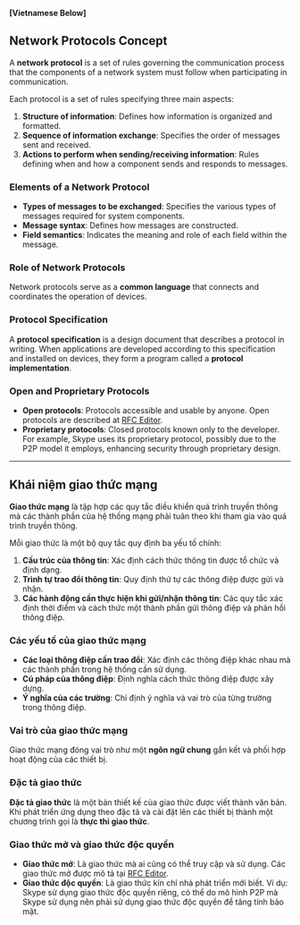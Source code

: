 **[Vietnamese Below]**

## Network Protocols Concept

A **network protocol** is a set of rules governing the communication process that the components of a network system must follow when participating in communication.

Each protocol is a set of rules specifying three main aspects:
1. **Structure of information**: Defines how information is organized and formatted.
2. **Sequence of information exchange**: Specifies the order of messages sent and received.
3. **Actions to perform when sending/receiving information**: Rules defining when and how a component sends and responds to messages.

### Elements of a Network Protocol
- **Types of messages to be exchanged**: Specifies the various types of messages required for system components.
- **Message syntax**: Defines how messages are constructed.
- **Field semantics**: Indicates the meaning and role of each field within the message.

### Role of Network Protocols
Network protocols serve as a **common language** that connects and coordinates the operation of devices.

### Protocol Specification
A **protocol specification** is a design document that describes a protocol in writing. When applications are developed according to this specification and installed on devices, they form a program called a **protocol implementation**.

### Open and Proprietary Protocols
- **Open protocols**: Protocols accessible and usable by anyone. Open protocols are described at [RFC Editor](https://www.rfc-editor.org/).
- **Proprietary protocols**: Closed protocols known only to the developer. For example, Skype uses its proprietary protocol, possibly due to the P2P model it employs, enhancing security through proprietary design.

---

## Khái niệm giao thức mạng

**Giao thức mạng** là tập hợp các quy tắc điều khiển quá trình truyền thông mà các thành phần của hệ thống mạng phải tuân theo khi tham gia vào quá trình truyền thông.

Mỗi giao thức là một bộ quy tắc quy định ba yếu tố chính:
1. **Cấu trúc của thông tin**: Xác định cách thức thông tin được tổ chức và định dạng.
2. **Trình tự trao đổi thông tin**: Quy định thứ tự các thông điệp được gửi và nhận.
3. **Các hành động cần thực hiện khi gửi/nhận thông tin**: Các quy tắc xác định thời điểm và cách thức một thành phần gửi thông điệp và phản hồi thông điệp.

### Các yếu tố của giao thức mạng
- **Các loại thông điệp cần trao đổi**: Xác định các thông điệp khác nhau mà các thành phần trong hệ thống cần sử dụng.
- **Cú pháp của thông điệp**: Định nghĩa cách thức thông điệp được xây dựng.
- **Ý nghĩa của các trường**: Chỉ định ý nghĩa và vai trò của từng trường trong thông điệp.

### Vai trò của giao thức mạng
Giao thức mạng đóng vai trò như một **ngôn ngữ chung** gắn kết và phối hợp hoạt động của các thiết bị.

### Đặc tả giao thức
**Đặc tả giao thức** là một bản thiết kế của giao thức được viết thành văn bản. Khi phát triển ứng dụng theo đặc tả và cài đặt lên các thiết bị thành một chương trình gọi là **thực thi giao thức**.

### Giao thức mở và giao thức độc quyền
- **Giao thức mở**: Là giao thức mà ai cũng có thể truy cập và sử dụng. Các giao thức mở được mô tả tại [RFC Editor](https://www.rfc-editor.org/).
- **Giao thức độc quyền**: Là giao thức kín chỉ nhà phát triển mới biết. Ví dụ: Skype sử dụng giao thức độc quyền riêng, có thể do mô hình P2P mà Skype sử dụng nên phải sử dụng giao thức độc quyền để tăng tính bảo mật.
